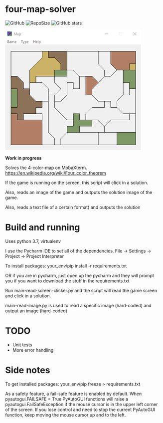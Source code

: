 # four-map-solver
![GitHub](https://img.shields.io/github/license/LK00100100/four-map-solver)
![RepoSize](https://img.shields.io/github/repo-size/LK00100100/four-map-solver.svg)
![GitHub stars](https://img.shields.io/github/stars/LK00100100/four-map-solver.svg?style=social)

![alt text](https://raw.githubusercontent.com/LK00100100/four-map-solver/master/map-solver-demo.gif "Demo")

**Work in progress**

Solves the 4-color-map on MobaXterm.
https://en.wikipedia.org/wiki/Four_color_theorem

If the game is running on the screen, this script will click in a solution.

Also, reads an image of the game and outputs the solution image of the game.

Also, reads a text file of a certain format) and outputs the solution

# Build and running

Uses python 3.7, virtualenv

I use the Pycharm IDE to set all of the dependencies.
File -> Settings -> Project -> Project Interpreter

To install packages:
your_env/pip install -r requirements.txt

OR if you are in pycharm, just open up the pycharm and they will prompt you if you want to download the stuff in the requirements.txt 

Run main-read-screen-clicker.py and the script will read the game screen and click in a solution.

main-read-image.py is used to read a specific image (hard-coded) and output an image (hard-coded)

# TODO

- Unit tests
- More error handling

# Side notes

To get installed packages:
your_env/pip freeze > requirements.txt

As a safety feature, a fail-safe feature is enabled by default.
When pyautogui.FAILSAFE = True
PyAutoGUI functions will raise a pyautogui.FailSafeException if the mouse cursor is in the upper left corner of the screen.
If you lose control and need to stop the current PyAutoGUI function, keep moving the mouse cursor up and to the left. 
